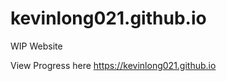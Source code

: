 # kevinlong021.github.io
<p>WIP Website</p>
<p>View Progress here <a href> https://kevinlong021.github.io <a></p>
